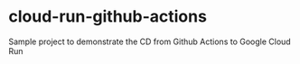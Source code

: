 # cloud-run-github-actions
Sample project to demonstrate the CD from Github Actions to Google Cloud Run
